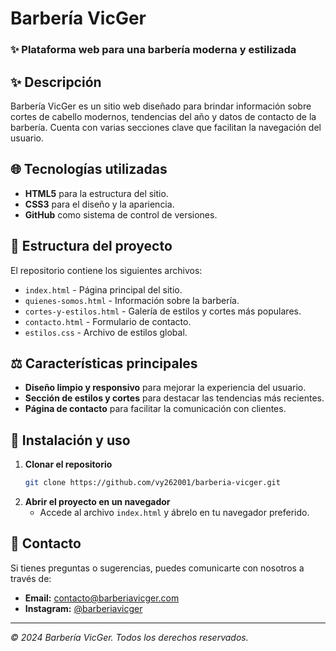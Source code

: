 # Barbería VicGer

### ✨ Plataforma web para una barbería moderna y estilizada

## ✨ Descripción
Barbería VicGer es un sitio web diseñado para brindar información sobre cortes de cabello modernos, tendencias del año y datos de contacto de la barbería. Cuenta con varias secciones clave que facilitan la navegación del usuario.

## 🌐 Tecnologías utilizadas
- **HTML5** para la estructura del sitio.
- **CSS3** para el diseño y la apariencia.
- **GitHub** como sistema de control de versiones.

## 📖 Estructura del proyecto
El repositorio contiene los siguientes archivos:

- `index.html` - Página principal del sitio.
- `quienes-somos.html` - Información sobre la barbería.
- `cortes-y-estilos.html` - Galería de estilos y cortes más populares.
- `contacto.html` - Formulario de contacto.
- `estilos.css` - Archivo de estilos global.

## ⚖️ Características principales
- **Diseño limpio y responsivo** para mejorar la experiencia del usuario.
- **Sección de estilos y cortes** para destacar las tendencias más recientes.
- **Página de contacto** para facilitar la comunicación con clientes.

## 🔧 Instalación y uso
1. **Clonar el repositorio**
   ```bash
   git clone https://github.com/vy262001/barberia-vicger.git
   ```
2. **Abrir el proyecto en un navegador**
   - Accede al archivo `index.html` y ábrelo en tu navegador preferido.

## 💬 Contacto
Si tienes preguntas o sugerencias, puedes comunicarte con nosotros a través de:
- **Email:** contacto@barberiavicger.com
- **Instagram:** [@barberiavicger](https://instagram.com/barberiavicger)

---
*© 2024 Barbería VicGer. Todos los derechos reservados.*

